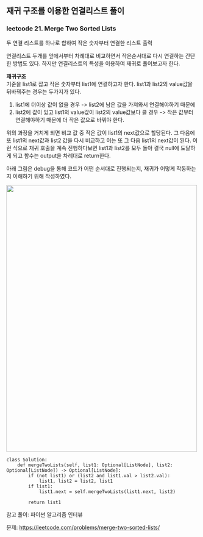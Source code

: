 ## 재귀 구조를 이용한 연결리스트 풀이

### leetcode 21. Merge Two Sorted Lists

두 연결 리스트를 하나로 합하여 작은 숫자부터 연결한 리스트 출력

연결리스트 두개를 앞에서부터 차례대로 비교하면서 작은순서대로 다시 연결하는 간단한 방법도 있다. 하지만 연결리스트의 특성을 이용하여 재귀로 풀어보고자 한다.  

**재귀구조**     
기준을 list1로 잡고 작은 숫자부터 list1에 연결하고자 한다.
list1과 list2의 value값을 뒤바꿔주는 경우는 두가지가 있다.
1. list1에 더이상 값이 없을 경우 -> list2에 남은 값을 가져와서 연결해야하기 때문에
1. list2에 값이 있고 list1의 value값이 list2의 value값보다 클 경우 -> 작은 값부터 연결해야하기 때문에 더 작은 값으로 바꿔야 한다.  

위의 과정을 거치게 되면 비교 값 중 작은 값이 list1의 next값으로 할당된다. 그 다음에 또 list1의 next값과 list2 값을 다시 비교하고 이는 또 그 다음 list1의 next값이 된다. 이런 식으로 재귀 호출을 계속 진행하다보면 list1과 list2를 모두 돌아 결국 null에 도달하게 되고 함수는 output을 차례대로 return한다.  

아래 그림은 debug을 통해 코드가 어떤 순서대로 진행되는지, 재귀가 어떻게 작동하는지 이해하기 위해 작성하였다.  


<img src="https://user-images.githubusercontent.com/88446465/163574711-631d44c3-0d06-413a-beac-fb49a272aee0.jpg" width="500" height="700" /><br/>

```
class Solution:
    def mergeTwoLists(self, list1: Optional[ListNode], list2: Optional[ListNode]) -> Optional[ListNode]:
        if (not list1) or (list2 and list1.val > list2.val):
            list1, list2 = list2, list1
        if list1:
            list1.next = self.mergeTwoLists(list1.next, list2)
        
        return list1
```

참고 풀이: 파이썬 알고리즘 인터뷰




문제: https://leetcode.com/problems/merge-two-sorted-lists/

